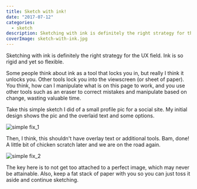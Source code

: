 ```yaml
---
title: Sketch with ink!
date: "2017-07-12"
categories: 
  - sketch
description: Sketching with ink is definitely the right strategy for the UX field. Ink is so rigid and yet so flexible.
coverImage: sketch-with-ink.jpg
---
```


Sketching with ink is definitely the right strategy for the UX field. Ink is so rigid and yet so flexible.

Some people think about ink as a tool that locks you in, but really I think it unlocks you. Other tools lock you into the viewscreen (or sheet of paper). You think, how can I manipulate what is on this page to work, and you use other tools such as an eraser to correct mistakes and manipulate based on change, wasting valuable time.

Take this simple sketch I did of a small profile pic for a social site. My initial design shows the pic and the overlaid text and some options.

![simple fix_1](https://joshualowrycom.files.wordpress.com/2017/07/simple-fix_1.jpg?w=300)

Then, I think, this shouldn't have overlay text or additional tools. Bam, done! A little bit of chicken scratch later and we are on the road again.

![simple fix_2](https://joshualowrycom.files.wordpress.com/2017/07/simple-fix_2.jpg?w=300)

The key here is to not get too attached to a perfect image, which may never be attainable. Also, keep a fat stack of paper with you so you can just toss it aside and continue sketching.
